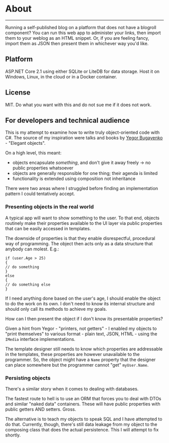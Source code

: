 # About
---

Running a self-published blog on a platform that does not have a blogroll component? You can run this web app to administer your links, then import them to your weblog as an HTML snippet. Or, if you are feeling fancy, import them as JSON then present them in whichever way you'd like.

## Platform
ASP.NET Core 2.1 using either SQLite or LiteDB for data storage. Host it on Windows, Linux, in the cloud or in a Docker container.

## License

MIT. Do what you want with this and do not sue me if it does not work.

## For developers and technical audience
This is my attempt to examine how to write truly object-oriented code with C#. The source of my inspiration were talks and books by [Yegor Bugayenko](<https://www.yegor256.com/>) - "Elegant objects".

On a high level, this meant:

- objects encapsulate *something*, and don't give it away freely -> no public properties whatsoever
- objects are generally responsible for one thing; their agenda is limited
- functionality is extended using composition not inheritance

There were two areas where I struggled before finding an implementation pattern I could tentatively accept.

### Presenting objects in the real world

A typical app will want to show something to the user. To that end, objects routinely make their properties available to the UI layer via public properties that can be easily accessed in templates.

The downside of properties is that they enable disrespectful, procedural way of programming. The object then acts only as a data structure that anybody can molest. E.g.:

```
if (user.Age > 25)
{
// do something
}
else 
{
// do something else
}
```
If I need anything done based on the user's age, I should enable the object to do the work on its own. I don't need to know its internal structure and should only call its methods to achieve my goals.

How can I then present the object if I don't know its presentable properties?

Given a hint from Yegor - "printers, not getters" - I enabled my objects to "print themselves" to various format - plain text, JSON, HTML - using the `IMedia` interface implementations.

The template designer still needs to know which properties are addressable in the templates, these properties are however unavailable to the programmer. So, the object might have a `Name` property that the designer can place somewhere but the programmer cannot "get" `myUser.Name`.

### Persisting objects

There's a similar story when it comes to dealing with databases.

The fastest route to hell is to use an ORM that forces you to deal with DTOs and similar "naked data" containers. These will have public properties with public getters AND setters. Gross.

The alternative is to teach my objects to speak SQL and I have attempted to do that. Currently, though, there's still data leakage from my object to the composing class that does the actual persistence. This I will attempt to fix shortly.


